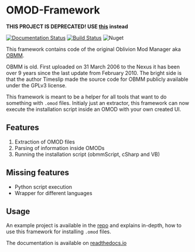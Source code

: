 # OMOD-Framework

**THIS PROJECT IS DEPRECATED! USE [this](https://github.com/erri120/OMODFramework) instead**

[![Documentation Status](https://readthedocs.org/projects/omod-framework/badge/?version=latest)](https://omod-framework.readthedocs.io/en/latest/?badge=latest)
[![Build Status](https://dev.azure.com/erri120/OMOD-Framework/_apis/build/status/erri120.OMOD-Framework?branchName=master)](https://dev.azure.com/erri120/OMOD-Framework/_build/latest?definitionId=1&branchName=master)
![Nuget](https://img.shields.io/nuget/v/erri120.OMODFramework)

This framework contains code of the original Oblivion Mod Manager aka [OBMM](https://www.nexusmods.com/oblivion/mods/2097).

OBMM is old. First uploaded on 31 March 2006 to the Nexus it has been over 9 years since the last update from February 2010. The bright side is that the author Timeslip made the source code for OBMM publicly available under the GPLv3 license.

This framework is meant to be a helper for all tools that want to do something with `.omod` files. Initialy just an extractor, this framework can now execute the installation script inside an OMOD with your own created UI.

## Features

1. Extraction of OMOD files
2. Parsing of information inside OMODs
3. Running the installation script (obmmScript, cSharp and VB)

## Missing features

- Python script execution
- Wrapper for different languages

## Usage

An example project is available in the [repo](https://github.com/erri120/OMOD-Framework/blob/master/OMOD-Framework-Example/Program.cs) and explains in-depth, how to use this framework for installing `.omod` files.

The documentation is available on [readthedocs.io](https://omod-framework.readthedocs.io/)
